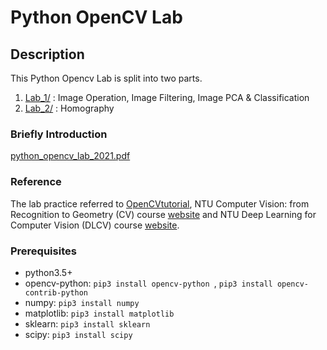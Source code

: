﻿# Python OpenCV Lab

## Description
This Python Opencv Lab is split into two parts.
1. [Lab_1/](./Lab_1) : Image Operation, Image Filtering, Image PCA & Classification
2. [Lab_2/](./Lab_2) : Homography

### Briefly Introduction

[python_opencv_lab_2021.pdf](./python_opencv_lab_2021.pdf)

### Reference
The lab practice referred to [OpenCVtutorial](https://docs.opencv.org/4.5.2/d9/df8/tutorial_root.html), NTU Computer Vision: from Recognition to Geometry (CV) course [website](http://media.ee.ntu.edu.tw/courses/cv/21S/) and NTU Deep Learning for Computer Vision (DLCV) course [website](http://vllab.ee.ntu.edu.tw/dlcv.html).

### Prerequisites
- python3.5+
- opencv-python: ```pip3 install opencv-python ```, ```pip3 install opencv-contrib-python ```
- numpy: ``` pip3 install numpy ```
- matplotlib:  ``` pip3 install matplotlib ```
- sklearn:  ``` pip3 install sklearn ```
- scipy: ```pip3 install scipy```
